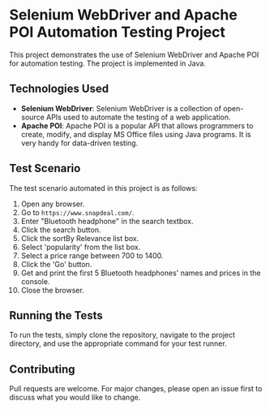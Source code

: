 # Selenium WebDriver and Apache POI Automation Testing Project

This project demonstrates the use of Selenium WebDriver and Apache POI for automation testing. The project is implemented in Java.

## Technologies Used

- **Selenium WebDriver**: Selenium WebDriver is a collection of open-source APIs used to automate the testing of a web application.
- **Apache POI**: Apache POI is a popular API that allows programmers to create, modify, and display MS Office files using Java programs. It is very handy for data-driven testing.

## Test Scenario

The test scenario automated in this project is as follows:

1. Open any browser.
2. Go to `https://www.snapdeal.com/`.
3. Enter "Bluetooth headphone" in the search textbox.
4. Click the search button.
5. Click the sortBy Relevance list box.
6. Select 'popularity' from the list box.
7. Select a price range between 700 to 1400.
8. Click the 'Go' button.
9. Get and print the first 5 Bluetooth headphones' names and prices in the console.
10. Close the browser.

## Running the Tests

To run the tests, simply clone the repository, navigate to the project directory, and use the appropriate command for your test runner.

## Contributing

Pull requests are welcome. For major changes, please open an issue first to discuss what you would like to change.
